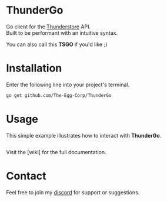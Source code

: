 # ThunderGo
Go client for the [Thunderstore](https://thunderstore.io) API.\
Built to be performant with an intuitive syntax.

You can also call this **TSGO** if you'd like ;)

# Installation
Enter the following line into your project's terminal.

```bash
go get github.com/The-Egg-Corp/ThunderGo
```

# Usage
This simple example illustrates how to interact with **ThunderGo**.
```go

```

Visit the [wiki] for the full documentation.

# Contact
Feel free to join my [discord]() for support or suggestions.